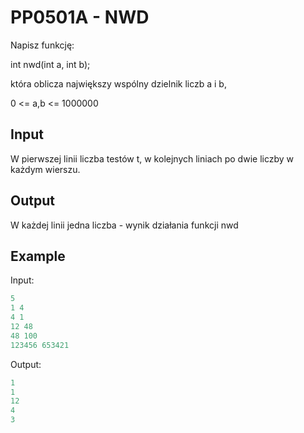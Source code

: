 # PP0501A - NWD

Napisz funkcję:

 int nwd(int a, int b);

która oblicza największy wspólny dzielnik liczb a i b,

 0 <= a,b <= 1000000

## Input

W pierwszej linii liczba testów t, w kolejnych liniach po dwie liczby w każdym wierszu.
## Output

W każdej linii jedna liczba - wynik działania funkcji nwd
## Example

Input:
```c++
5
1 4
4 1
12 48
48 100
123456 653421
```
Output:
```c++
1
1
12
4
3
```

